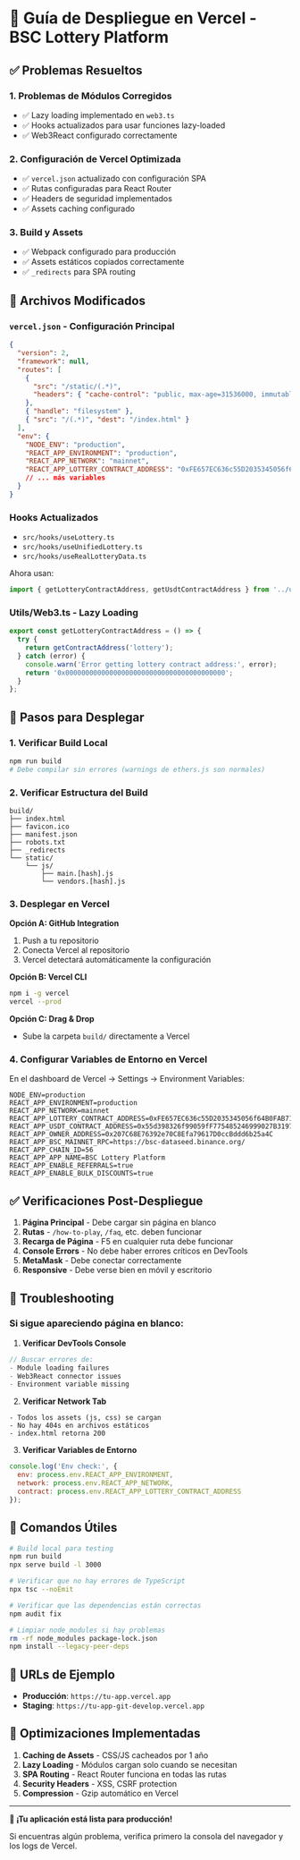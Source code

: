 # 🚀 Guía de Despliegue en Vercel - BSC Lottery Platform

## ✅ Problemas Resueltos

### 1. **Problemas de Módulos Corregidos**
- ✅ Lazy loading implementado en `web3.ts`
- ✅ Hooks actualizados para usar funciones lazy-loaded
- ✅ Web3React configurado correctamente

### 2. **Configuración de Vercel Optimizada**
- ✅ `vercel.json` actualizado con configuración SPA
- ✅ Rutas configuradas para React Router
- ✅ Headers de seguridad implementados
- ✅ Assets caching configurado

### 3. **Build y Assets**
- ✅ Webpack configurado para producción
- ✅ Assets estáticos copiados correctamente
- ✅ `_redirects` para SPA routing

## 🔧 Archivos Modificados

### `vercel.json` - Configuración Principal
```json
{
  "version": 2,
  "framework": null,
  "routes": [
    {
      "src": "/static/(.*)",
      "headers": { "cache-control": "public, max-age=31536000, immutable" }
    },
    { "handle": "filesystem" },
    { "src": "/(.*)", "dest": "/index.html" }
  ],
  "env": {
    "NODE_ENV": "production",
    "REACT_APP_ENVIRONMENT": "production",
    "REACT_APP_NETWORK": "mainnet",
    "REACT_APP_LOTTERY_CONTRACT_ADDRESS": "0xFE657EC636c55D2035345056f64B0FAB71E1B995",
    // ... más variables
  }
}
```

### Hooks Actualizados
- `src/hooks/useLottery.ts`
- `src/hooks/useUnifiedLottery.ts`
- `src/hooks/useRealLotteryData.ts`

Ahora usan:
```typescript
import { getLotteryContractAddress, getUsdtContractAddress } from '../utils/web3';
```

### Utils/Web3.ts - Lazy Loading
```typescript
export const getLotteryContractAddress = () => {
  try {
    return getContractAddress('lottery');
  } catch (error) {
    console.warn('Error getting lottery contract address:', error);
    return '0x0000000000000000000000000000000000000000';
  }
};
```

## 🚀 Pasos para Desplegar

### 1. **Verificar Build Local**
```bash
npm run build
# Debe compilar sin errores (warnings de ethers.js son normales)
```

### 2. **Verificar Estructura del Build**
```
build/
├── index.html
├── favicon.ico
├── manifest.json
├── robots.txt
├── _redirects
└── static/
    └── js/
        ├── main.[hash].js
        └── vendors.[hash].js
```

### 3. **Desplegar en Vercel**

**Opción A: GitHub Integration**
1. Push a tu repositorio
2. Conecta Vercel al repositorio
3. Vercel detectará automáticamente la configuración

**Opción B: Vercel CLI**
```bash
npm i -g vercel
vercel --prod
```

**Opción C: Drag & Drop**
- Sube la carpeta `build/` directamente a Vercel

### 4. **Configurar Variables de Entorno en Vercel**
En el dashboard de Vercel → Settings → Environment Variables:

```
NODE_ENV=production
REACT_APP_ENVIRONMENT=production
REACT_APP_NETWORK=mainnet
REACT_APP_LOTTERY_CONTRACT_ADDRESS=0xFE657EC636c55D2035345056f64B0FAB71E1B995
REACT_APP_USDT_CONTRACT_ADDRESS=0x55d398326f99059fF775485246999027B3197955
REACT_APP_OWNER_ADDRESS=0x207C68E76392e70C8Efa79617D0ccBddd6b25a4C
REACT_APP_BSC_MAINNET_RPC=https://bsc-dataseed.binance.org/
REACT_APP_CHAIN_ID=56
REACT_APP_APP_NAME=BSC Lottery Platform
REACT_APP_ENABLE_REFERRALS=true
REACT_APP_ENABLE_BULK_DISCOUNTS=true
```

## ✅ Verificaciones Post-Despliegue

1. **Página Principal** - Debe cargar sin página en blanco
2. **Rutas** - `/how-to-play`, `/faq`, etc. deben funcionar
3. **Recarga de Página** - F5 en cualquier ruta debe funcionar
4. **Console Errors** - No debe haber errores críticos en DevTools
5. **MetaMask** - Debe conectar correctamente
6. **Responsive** - Debe verse bien en móvil y escritorio

## 🐛 Troubleshooting

### Si sigue apareciendo página en blanco:

1. **Verificar DevTools Console**
```javascript
// Buscar errores de:
- Module loading failures
- Web3React connector issues
- Environment variable missing
```

2. **Verificar Network Tab**
```
- Todos los assets (js, css) se cargan
- No hay 404s en archivos estáticos
- index.html retorna 200
```

3. **Verificar Variables de Entorno**
```javascript
console.log('Env check:', {
  env: process.env.REACT_APP_ENVIRONMENT,
  network: process.env.REACT_APP_NETWORK,
  contract: process.env.REACT_APP_LOTTERY_CONTRACT_ADDRESS
});
```

## 🔧 Comandos Útiles

```bash
# Build local para testing
npm run build
npx serve build -l 3000

# Verificar que no hay errores de TypeScript
npx tsc --noEmit

# Verificar que las dependencias están correctas
npm audit fix

# Limpiar node_modules si hay problemas
rm -rf node_modules package-lock.json
npm install --legacy-peer-deps
```

## 📱 URLs de Ejemplo
- **Producción**: `https://tu-app.vercel.app`
- **Staging**: `https://tu-app-git-develop.vercel.app`

## 🎯 Optimizaciones Implementadas

1. **Caching de Assets** - CSS/JS cacheados por 1 año
2. **Lazy Loading** - Módulos cargan solo cuando se necesitan
3. **SPA Routing** - React Router funciona en todas las rutas
4. **Security Headers** - XSS, CSRF protection
5. **Compression** - Gzip automático en Vercel

---

**🎉 ¡Tu aplicación está lista para producción!**

Si encuentras algún problema, verifica primero la consola del navegador y los logs de Vercel.